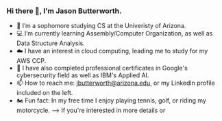 ### Hi there 👋, I'm Jason Butterworth.

- 🏫 I’m a sophomore studying CS at the Univeristy of Arizona.
- 💻 I’m currently learning Assembly/Computer Organization, as well as Data Structure Analysis.
- ☁️ I have an interest in cloud computing, leading me to study for my AWS CCP.
- 🧠 I have also completed professional certificates in Google's cybersecurity field as well as IBM's Applied AI.
- 📫 How to reach me: jbutterworth@arizona.edu, or my LinkedIn profile included on the left.
- 🏍️ Fun fact: In my free time I enjoy playing tennis, golf, or riding my motorcycle.
--> If you're interested in more details or 
